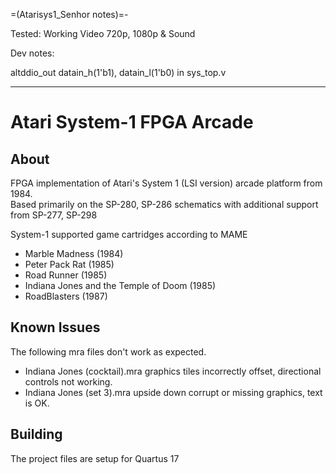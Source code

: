 =(Atarisys1_Senhor notes)=-

Tested: Working Video 720p, 1080p & Sound

Dev notes:

altddio_out datain_h(1'b1), datain_l(1'b0) in sys_top.v

___
# Atari System-1 FPGA Arcade  

## About  
FPGA implementation of Atari's System 1 (LSI version) arcade platform from 1984.  
Based primarily on the SP-280, SP-286 schematics with additional support from SP-277, SP-298  

System-1 supported game cartridges according to MAME  
* Marble Madness (1984)  
* Peter Pack Rat (1985)  
* Road Runner (1985)  
* Indiana Jones and the Temple of Doom (1985)  
* RoadBlasters (1987)  

## Known Issues  
The following mra files don't work as expected.
* Indiana Jones (cocktail).mra graphics tiles incorrectly offset, directional controls not working.
* Indiana Jones (set 3).mra upside down corrupt or missing graphics, text is OK.

## Building  
The project files are setup for Quartus 17  
